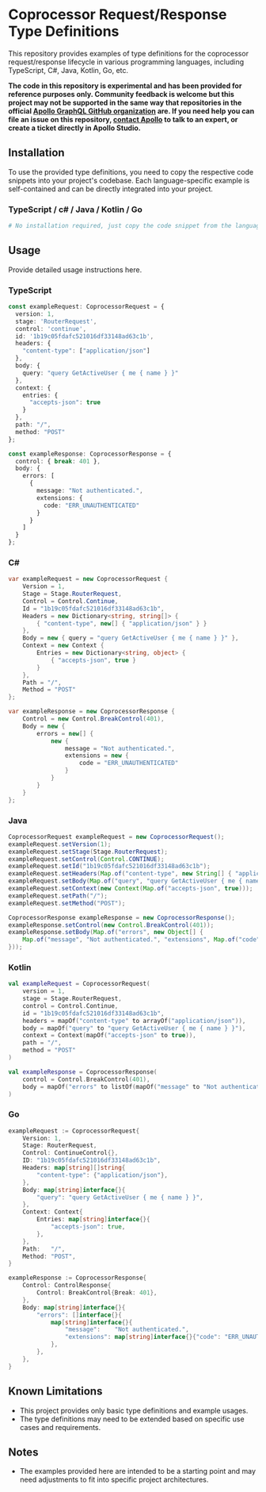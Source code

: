 # Coprocessor Request/Response Type Definitions

This repository provides examples of type definitions for the coprocessor request/response lifecycle in various programming languages, including TypeScript, C#, Java, Kotlin, Go, etc.

**The code in this repository is experimental and has been provided for reference purposes only. Community feedback is welcome but this project may not be supported in the same way that repositories in the official [Apollo GraphQL GitHub organization](https://github.com/apollographql) are. If you need help you can file an issue on this repository, [contact Apollo](https://www.apollographql.com/contact-sales) to talk to an expert, or create a ticket directly in Apollo Studio.**

## Installation

To use the provided type definitions, you need to copy the respective code snippets into your project's codebase. Each language-specific example is self-contained and can be directly integrated into your project.

### TypeScript / c\# / Java / Kotlin / Go

```bash
# No installation required, just copy the code snippet from the language folder into your project. Then use as the example provided.
```

## Usage

Provide detailed usage instructions here.

### TypeScript

```typescript
const exampleRequest: CoprocessorRequest = {
  version: 1,
  stage: 'RouterRequest',
  control: 'continue',
  id: '1b19c05fdafc521016df33148ad63c1b',
  headers: {
    "content-type": ["application/json"]
  },
  body: {
    query: "query GetActiveUser { me { name } }"
  },
  context: {
    entries: {
      "accepts-json": true
    }
  },
  path: "/",
  method: "POST"
};

const exampleResponse: CoprocessorResponse = {
  control: { break: 401 },
  body: {
    errors: [
      {
        message: "Not authenticated.",
        extensions: {
          code: "ERR_UNAUTHENTICATED"
        }
      }
    ]
  }
};
```

### C\#

```csharp
var exampleRequest = new CoprocessorRequest {
    Version = 1,
    Stage = Stage.RouterRequest,
    Control = Control.Continue,
    Id = "1b19c05fdafc521016df33148ad63c1b",
    Headers = new Dictionary<string, string[]> {
        { "content-type", new[] { "application/json" } }
    },
    Body = new { query = "query GetActiveUser { me { name } }" },
    Context = new Context {
        Entries = new Dictionary<string, object> {
            { "accepts-json", true }
        }
    },
    Path = "/",
    Method = "POST"
};

var exampleResponse = new CoprocessorResponse {
    Control = new Control.BreakControl(401),
    Body = new {
        errors = new[] {
            new {
                message = "Not authenticated.",
                extensions = new {
                    code = "ERR_UNAUTHENTICATED"
                }
            }
        }
    }
};
```

### Java

```java
CoprocessorRequest exampleRequest = new CoprocessorRequest();
exampleRequest.setVersion(1);
exampleRequest.setStage(Stage.RouterRequest);
exampleRequest.setControl(Control.CONTINUE);
exampleRequest.setId("1b19c05fdafc521016df33148ad63c1b");
exampleRequest.setHeaders(Map.of("content-type", new String[] { "application/json" }));
exampleRequest.setBody(Map.of("query", "query GetActiveUser { me { name } }"));
exampleRequest.setContext(new Context(Map.of("accepts-json", true)));
exampleRequest.setPath("/");
exampleRequest.setMethod("POST");

CoprocessorResponse exampleResponse = new CoprocessorResponse();
exampleResponse.setControl(new Control.BreakControl(401));
exampleResponse.setBody(Map.of("errors", new Object[] {
    Map.of("message", "Not authenticated.", "extensions", Map.of("code", "ERR_UNAUTHENTICATED"))
}));
```

### Kotlin

```kotlin
val exampleRequest = CoprocessorRequest(
    version = 1,
    stage = Stage.RouterRequest,
    control = Control.Continue,
    id = "1b19c05fdafc521016df33148ad63c1b",
    headers = mapOf("content-type" to arrayOf("application/json")),
    body = mapOf("query" to "query GetActiveUser { me { name } }"),
    context = Context(mapOf("accepts-json" to true)),
    path = "/",
    method = "POST"
)

val exampleResponse = CoprocessorResponse(
    control = Control.BreakControl(401),
    body = mapOf("errors" to listOf(mapOf("message" to "Not authenticated.", "extensions" to mapOf("code" to "ERR_UNAUTHENTICATED"))))
)
```

### Go

```go
exampleRequest := CoprocessorRequest{
    Version: 1,
    Stage: RouterRequest,
    Control: ContinueControl{},
    ID: "1b19c05fdafc521016df33148ad63c1b",
    Headers: map[string][]string{
        "content-type": {"application/json"},
    },
    Body: map[string]interface{}{
        "query": "query GetActiveUser { me { name } }",
    },
    Context: Context{
        Entries: map[string]interface{}{
            "accepts-json": true,
        },
    },
    Path:   "/",
    Method: "POST",
}

exampleResponse := CoprocessorResponse{
    Control: ControlResponse{
        Control: BreakControl{Break: 401},
    },
    Body: map[string]interface{}{
        "errors": []interface{}{
            map[string]interface{}{
                "message":    "Not authenticated.",
                "extensions": map[string]interface{}{"code": "ERR_UNAUTHENTICATED"},
            },
        },
    },
}
```

## Known Limitations

- This project provides only basic type definitions and example usages.
- The type definitions may need to be extended based on specific use cases and requirements.

## Notes

- The examples provided here are intended to be a starting point and may need adjustments to fit into specific project architectures.
